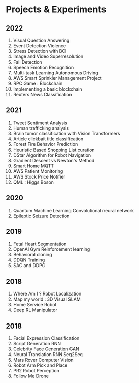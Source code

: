# Projects & Experiments

## 2022
1. Visual Question Answering
2. Event Detection Violence
3. Stress Detection with BCI
4. Image and Video Superresolution
5. Fall Detection
6. Speech Emotion Recognition
7. Multi-task Learning Autonomous Driving
8. AWS Smart Sprinkler Management Project
9. RPC Game : Blockchain
10. Implementing a basic blockchain
11. Reuters News Classification 

## 2021 
1. Tweet Sentiment Analysis
2. Human trafficking analysis
3. Brain tumor classification with Vision Transformers
4. Article clickbait title classification
5. Forest Fire Behavior Prediction
6. Heuristic Based Shopping List curation
7. DStar Algorithm for Robot Navigation
8. Gradient Descent vs Newton's Method
9. Smart Home MQTT
10. AWS Patient Monitoring
11. AWS Stock Price Notifier
12. QML : Higgs Boson

## 2020 
1. Quantum Machine Learning Convolutional neural network
2. Epileptic Seizure Detection

## 2019
1. Fetal Heart Segmentation
2. OpenAI Gym Reinforcement learning
3. Behavioral cloning
4. DDQN Training
5. SAC and DDPG

## 2018
1. Where Am I ? Robot Localization
2. Map my world : 3D Visual SLAM
3. Home Service Robot
4. Deep RL Manipulator

## 2018
1. Facial Expression Classification
2. Script Generation RNN
3. Celebrity Face Generation GAN
4. Neural Translation RNN Seq2Seq
5. Mars Rover Computer Vision
6. Robot Arm Pick and Place
7. PR2 Robot Perception
8. Follow Me Drone


